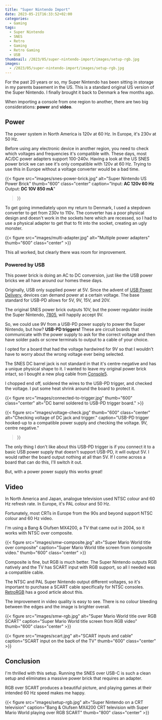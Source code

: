 ```yaml
---
title: "Super Nintendo Import"
date: 2023-05-21T16:33:52+02:00
categories:
  - Gaming
tags:
  - Super Nintendo
  - SNES
  - Retro
  - Gaming
  - Retro Gaming
  - USB
thumbnail: /2023/05/super-nintendo-import/images/setup-rgb.jpg
images:
  - /2023/05/super-nintendo-import/images/setup-rgb.jpg
---
```


For the past 20 years or so, my Super Nintendo has been sitting in storage
in my parents basement in the US. This is a standard original US version of
the Super Nintendo. I finally brought it back to Denmark a few months ago.

When importing a console from one region to another, there are two big considerations:
**power** and **video**.

Power
--------------------------------------------------------------------------------

The power system in North America is 120v at 60 Hz. In Europe, it's 230v at 50 Hz.

Before using any electronic device in another region, you need to check which
voltages and frequencies it's compatible with. These days, most AC/DC power
adapters support 100-240v. Having a look at the US SNES power brick we can see
it's only compatible with 120v at 60 Hz. Trying  to use this in Europe without
a voltage converter would be a bad time.

{{< figure
    src="images/snes-power-brick.jpg"
    alt="Super Nintendo US Power Brick"
    thumb="600"
    class="center"
    caption="Input: **AC 120v 60 Hz** Output: **DC 10V 850 mA**"
>}}

To get going immediately upon my return to Denmark, I used a stepdown converter
to get from 230v to 110v. The converter has a poor physical design and doesn't
work in the sockets here which are recessed, so I had to use a physical adapter
to get that to fit into the socket, creating an ugly monster.

{{< figure src="images/multi-adapter.jpg" alt="Multiple power adapters" thumb="600" class="center" >}}

This all worked, but clearly there was room for improvement.

### Powered by USB

This power brick is doing an AC to DC conversion, just like the USB power
bricks we all have around our homes these days.

Originally, USB only supplied power at 5V. Since the advent of [USB Power Delivery],
devices can demand power at a certain voltage. The base standard for USB-PD allows
for 5V, 9V, 15V, and 20V.

The original SNES power brick outputs 10V, but the power regulator inside the Super Nintendo,
[7805](https://console5.com/store/7805-5-volt-regulator.html), will happily accept 9V.

So, we could use 9V from a USB-PD power supply to power the Super Nintendo, but how?
**USB-PD triggers!** These are circuit boards that communicate with the power supply to
ask for the correct voltage and then have solder pads or screw terminals to output to
a cable of your choice.

I opted for a board that had the voltage hardwired for 9V so that I wouldn't have
to worry about the wrong voltage ever being selected.

The SNES DC barrel jack is not standard in that it's centre-negative and has a
unique physical shape to it. I wanted to leave my original power brick intact,
so I bought a new plug cable from [Console5](https://console5.com/store/super-nintendo-snes-power-supply-adapter-plug-cable.html).

I chopped end off, soldered the wires to the USB-PD trigger, and checked the voltage.
I put some heat shrink around the board to protect it.

{{< figure src="images/connected-to-trigger.jpg" thumb="600" class="center" alt="DC barrel soldered to USB-PD trigger board." >}}

{{< figure
    src="images/voltage-check.jpg"
    thumb="600"
    class="center"
    alt="Checking voltage of DC jack and trigger."
    caption="USB-PD trigger hooked-up to a compatible power supply and checking the voltage. 9V, centre negative."
>}}


The only thing I don't like about this USB-PD trigger is if you connect it to a basic USB power supply
that doesn't support USB-PD, it will output 5V. I would rather the board output nothing at all than 5V.
If I come across a board that can do this, I'll switch it out.

But, with a power power supply this works great!

[USB Power Delivery]: https://en.wikipedia.org/wiki/USB_hardware#USB_Power_Delivery

Video
--------------------------------------------------------------------------------

In North America and Japan, analogue television used NTSC colour and 60 Hz refresh rate.
In Europe, it's PAL colour and 50 Hz.

Fortunately, most CRTs in Europe from the 90s and beyond support NTSC colour and 60 Hz video.

I'm using a Bang & Olufsen MX4200, a TV that came out in 2004, so it works with NTSC over composite.

{{< figure
    src="images/smw-composite.jpg"
    alt="Super Mario World title over composite"
    caption="Super Mario World title screen from composite video."
    thumb="600"
    class="center"
    >}}

Composite is fine, but RGB is much better. The Super Nintendo outputs RGB natively and
the TV has SCART input with RGB support, so all I needed was a compatible cable.

The NTSC and PAL Super Nintendo output different voltages, so it's important to purchase a
SCART cable specifically for NTSC consoles. [RetroRGB](https://www.retrorgb.com/snescsync.html)
has a good article about this.

The improvement in video quality is easy to see. There is no colour bleeding between
the edges and the image is brighter overall.

{{< figure
    src="images/smw-rgb.jpg"
    alt="Super Mario World title over RGB SCART"
    caption="Super Mario World title screen from RGB video"
    thumb="600"
    class="center"
    >}}

{{< figure
    src="images/scart.jpg"
    alt="SCART inputs and cable"
    caption="SCART input on the back of the TV"
    thumb="600"
    class="center"
    >}}

## Conclusion

I'm thrilled with this setup. Running the SNES over USB-C is such a clean setup
and eliminates a massive power brick that requires an adapter.

RGB over SCART produces a beautiful picture, and playing games at their intended 60 Hz
speed makes me happy.

{{< figure
    src="images/setup-rgb.jpg"
    alt="Super Nintendo on a CRT television"
    caption="Bang & Olufsen MX4200 CRT television with Super Mario World playing over RGB SCART"
    thumb="800"
    class="center"
    >}}
